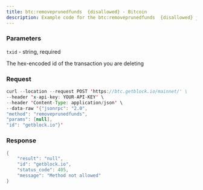 ```yaml
---
title: btc:removeprunedfunds  {disallowed} - Bitcoin
description: Example code for the btc:removeprunedfunds  {disallowed} json-rpc method. Сomplete guide on how to use btc:removeprunedfunds  {disallowed} json-rpc in GetBlock.io Web3 documentation.
---
```


### Parameters


`txid` - string, required

The hex-encoded id of the transaction you are deleting

### Request

``` java
curl --location --request POST 'https://btc.getblock.io/mainnet/' \
--header 'x-api-key: YOUR-API-KEY' \
--header 'Content-Type: application/json' \
--data-raw '{"jsonrpc": "2.0",
"method": "removeprunedfunds",
"params": [null],
"id": "getblock.io"}'
```

###  Response

``` java
{
    "result": "null",
    "id": "getblock.io",
    "status_code": 405,
    "message": "Method not allowed"
}
```

